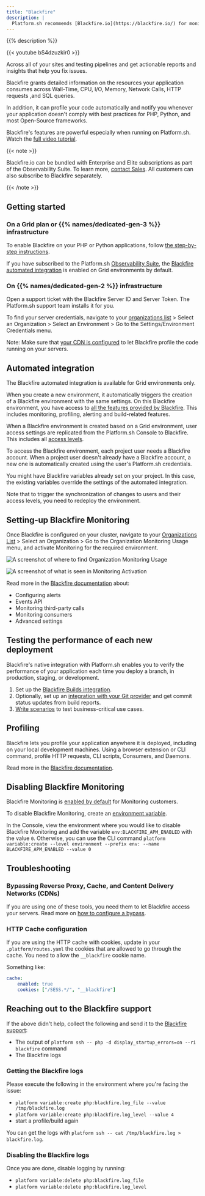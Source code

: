 ```yaml
---
title: "Blackfire"
description: |
  Platform.sh recommends [Blackfire.io](https://blackfire.io/) for monitoring and profiling web sites and applications. From development to test, staging and production Blackfire offers a unique blend of monitoring, often called APM, and profiling features. Blackfire supports PHP and Python.
---
```


{{% description %}}

{{< youtube bS4dzuzkir0 >}}

Across all of your sites and testing pipelines and get actionable reports and insights that help you fix issues.

Blackfire grants detailed information on the resources your application consumes across
Wall-Time, CPU, I/O, Memory, Network Calls, HTTP requests ,and SQL queries.

In addition, it can profile your code automatically and notify you
whenever your application doesn't comply with best practices for PHP, Python, and most Open-Source frameworks.

Blackfire's features are powerful especially when running on Platform.sh.
Watch the [full video tutorial](https://www.youtube.com/watch?v=Bq-LFjgD6L0).

{{< note >}}

Blackfire.io can be bundled with Enterprise and Elite subscriptions as part of the Observability Suite.
To learn more, [contact Sales](https://platform.sh/contact/).
All customers can also subscribe to Blackfire separately.

{{< /note >}}

## Getting started

### On a Grid plan or {{% names/dedicated-gen-3 %}} infrastructure 

To enable Blackfire on your PHP or Python applications,
follow [the step-by-step instructions](https://blackfire.io/docs/integrations/paas/platformsh).

If you have subscribed to the Platform.sh [Observability Suite](https://platform.sh/features/observability-suite/), 
the [Blackfire automated integration](#automated-integration) is enabled on Grid environments by default. 

### On {{% names/dedicated-gen-2 %}} infrastructure

Open a support ticket with the Blackfire Server ID and Server Token.
The Platform.sh support team installs it for you.

To find your server credentials,
navigate to your [organizations list](https://blackfire.io/my/organizations) > Select an Organization > Select an Environment > Go to the Settings/Environment Credentials menu.

Note: Make sure that [your CDN is configured](https://blackfire.io/docs/integrations/proxies/index)
to let Blackfire profile the code running on your servers.

## Automated integration

The Blackfire automated integration is available for Grid environments only.

When you create a new environment,
it automatically triggers the creation of a Blackfire environment with the same settings.
On this Blackfire environment, you have access to [all the features provided by Blackfire](https://www.blackfire.io/features/).
This includes monitoring, profiling, alerting and build-related features.

When a Blackfire environment is created based on a Grid environment,
user access settings are replicated from the Platform.sh Console to Blackfire.
This includes all [access levels](https://blackfire.io/docs/up-and-running/access-management).
 
To access the Blackfire environment, each project user needs a Blackfire account.
When a project user doesn't already have a Blackfire account, 
a new one is automatically created using the user's Platform.sh credentials.
 
You might have Blackfire variables already set on your project.
In this case, the existing variables override the settings of the automated integration.

Note that to trigger the synchronization of changes to users and their access levels,
you need to redeploy the environment.

## Setting-up Blackfire Monitoring

Once Blackfire is configured on your cluster,
navigate to your [Organizations List](https://blackfire.io/my/organizations) > Select an Organization > Go to the Organization Monitoring Usage menu,
and activate Monitoring for the required environment.

![A screenshot of where to find Organization Monitoring Usage](/images/integrations/blackfire/blackfire-organization-monitoring.png "0.40")

![A screenshot of what is seen in Monitoring Activation](/images/integrations/blackfire/blackfire-monitoring-activation.png "0.40")

Read more in the [Blackfire documentation](https://blackfire.io/docs/monitoring-cookbooks/index) about:

* Configuring alerts
* Events API
* Monitoring third-party calls
* Monitoring consumers
* Advanced settings

## Testing the performance of each new deployment

Blackfire's native integration with Platform.sh enables you to verify the performance of your application
each time you deploy a branch, in production, staging, or development.

1. Set up the [Blackfire Builds integration](https://blackfire.io/docs/integrations/paas/platformsh#builds-level-enterprise).
2. Optionally, set up an [integration with your Git provider](https://blackfire.io/docs/integrations/git/index)
   and get commit status updates from build reports.
3. [Write scenarios](https://blackfire.io/docs/builds-cookbooks/scenarios) to test business-critical use cases.

## Profiling

Blackfire lets you profile your application anywhere it is deployed,
including on your local development machines.
Using a browser extension or CLI command, profile HTTP requests, CLI scripts, Consumers, and Daemons.

Read more in the [Blackfire documentation](https://blackfire.io/docs/profiling-cookbooks/index).

## Disabling Blackfire Monitoring

Blackfire Monitoring is [enabled by default](https://blackfire.io/docs/monitoring-cookbooks/configuration#activating-monitoring-on-an-environment) for Monitoring customers.

To disable Blackfire Monitoring, create an [environment variable](../../development/variables/set-variables.md#create-environment-specific-variables).

In the Console, view the environment where you would like to disable Blackfire Monitoring
and add the variable `env:BLACKFIRE_APM_ENABLED` with the value `0`.
Otherwise, you can use the CLI command `platform variable:create --level environment --prefix env: --name BLACKFIRE_APM_ENABLED --value 0`

## Troubleshooting

### Bypassing Reverse Proxy, Cache, and Content Delivery Networks (CDNs)

If you are using one of these tools, you need them to let Blackfire access your servers.
Read more on [how to configure a bypass](https://blackfire.io/docs/reference-guide/reverse-proxies#documentation).

### HTTP Cache configuration

If you are using the HTTP cache with cookies,
update in your `.platform/routes.yaml` the cookies that are allowed to go through the cache.
You need to allow the `__blackfire` cookie name.

Something like:

```yaml
cache:
    enabled: true
    cookies: ["/SESS.*/", "__blackfire"]
```

## Reaching out to the Blackfire support

If the above didn't help, collect the following and send it to the [Blackfire support](https://support.blackfire.io):

* The output of `platform ssh -- php -d display_startup_errors=on --ri blackfire` command
* The Blackfire logs

### Getting the Blackfire logs

Please execute the following in the environment where you're facing the issue:

* `platform variable:create php:blackfire.log_file --value /tmp/blackfire.log`
* `platform variable:create php:blackfire.log_level --value 4`
* start a profile/build again

You can get the logs with `platform ssh -- cat /tmp/blackfire.log > blackfire.log`.

### Disabling the Blackfire logs

Once you are done, disable logging by running:

* `platform variable:delete php:blackfire.log_file`
* `platform variable:delete php:blackfire.log_level`

